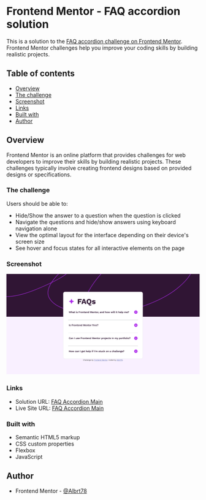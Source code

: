 # Frontend Mentor - FAQ accordion solution

This is a solution to the [FAQ accordion challenge on Frontend Mentor](https://www.frontendmentor.io/challenges/faq-accordion-wyfFdeBwBz). Frontend Mentor challenges help you improve your coding skills by building realistic projects.

## Table of contents

-   [Overview](#overview)
-   [The challenge](#the-challenge)
-   [Screenshot](#screenshot)
-   [Links](#links)
-   [Built with](#built-with)
-   [Author](#author)

## Overview

Frontend Mentor is an online platform that provides challenges for web developers to improve their skills by building realistic projects. These challenges typically involve creating frontend designs based on provided designs or specifications.

### The challenge

Users should be able to:

-   Hide/Show the answer to a question when the question is clicked
-   Navigate the questions and hide/show answers using keyboard navigation alone
-   View the optimal layout for the interface depending on their device's screen size
-   See hover and focus states for all interactive elements on the page

### Screenshot

![FAQ Accordion](./screenshot/FAQ_accordion.png)

### Links

-   Solution URL: [FAQ Accordion Main](https://github.com/Albrt78/faqaccordion.github.io)
-   Live Site URL: [FAQ Accordion Main](https://albrt78.github.io/faqaccordion.github.io/)

### Built with

-   Semantic HTML5 markup
-   CSS custom properties
-   Flexbox
-   JavaScript

## Author

-   Frontend Mentor - [@Albrt78](https://www.frontendmentor.io/profile/Albrt78)
